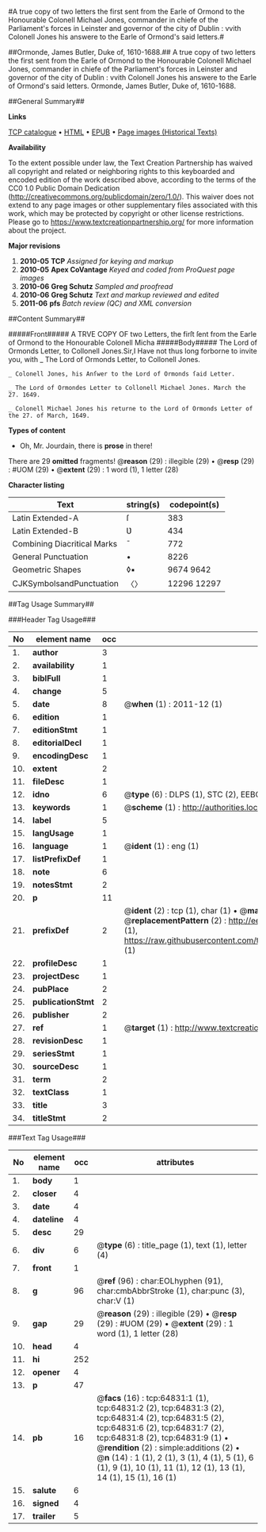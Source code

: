 #A true copy of two letters the first sent from the Earle of Ormond to the Honourable Colonell Michael Jones, commander in chiefe of the Parliament's forces in Leinster and governor of the city of Dublin : vvith Colonell Jones his answere to the Earle of Ormond's said letters.#

##Ormonde, James Butler, Duke of, 1610-1688.##
A true copy of two letters the first sent from the Earle of Ormond to the Honourable Colonell Michael Jones, commander in chiefe of the Parliament's forces in Leinster and governor of the city of Dublin : vvith Colonell Jones his answere to the Earle of Ormond's said letters.
Ormonde, James Butler, Duke of, 1610-1688.

##General Summary##

**Links**

[TCP catalogue](http://www.ota.ox.ac.uk/tcp/)  • 
[HTML](http://tei.it.ox.ac.uk/tcp/Texts-HTML/free/A53/A53445.html)  • 
[EPUB](http://tei.it.ox.ac.uk/tcp/Texts-EPUB/free/A53/A53445.epub) • 
[Page images (Historical Texts)](https://historicaltexts.jisc.ac.uk/eebo-12633432e)

**Availability**

To the extent possible under law, the Text Creation Partnership has waived all copyright and related or neighboring rights to this keyboarded and encoded edition of the work described above, according to the terms of the CC0 1.0 Public Domain Dedication (http://creativecommons.org/publicdomain/zero/1.0/). This waiver does not extend to any page images or other supplementary files associated with this work, which may be protected by copyright or other license restrictions. Please go to https://www.textcreationpartnership.org/ for more information about the project.

**Major revisions**

1. __2010-05__ __TCP__ *Assigned for keying and markup*
1. __2010-05__ __Apex CoVantage__ *Keyed and coded from ProQuest page images*
1. __2010-06__ __Greg Schutz__ *Sampled and proofread*
1. __2010-06__ __Greg Schutz__ *Text and markup reviewed and edited*
1. __2011-06__ __pfs__ *Batch review (QC) and XML conversion*

##Content Summary##

#####Front#####
A TRVE COPY OF two Letters, the firſt ſent from the Earle of Ormond to the Honourable Colonell Micha
#####Body#####
The Lord of Ormonds Letter, to Collonell Jones.Sir,I Have not thus long forborne to invite you, with
    _ The Lord of Ormonds Letter, to Collonell Jones.

    _ Colonell Jones, his Anſwer to the Lord of Ormonds ſaid Letter.

    _ The Lord of Ormondes Letter to Collonell Michael Jones. March the 27. 1649.

    _ Colonell Michael Jones his returne to the Lord of Ormonds Letter of the 27. of March, 1649.

**Types of content**

  * Oh, Mr. Jourdain, there is **prose** in there!

There are 29 **omitted** fragments! 
 @__reason__ (29) : illegible (29)  •  @__resp__ (29) : #UOM (29)  •  @__extent__ (29) : 1 word (1), 1 letter (28)

**Character listing**


|Text|string(s)|codepoint(s)|
|---|---|---|
|Latin Extended-A|ſ|383|
|Latin Extended-B|Ʋ|434|
|Combining             Diacritical Marks|̄|772|
|General Punctuation|•|8226|
|Geometric Shapes|◊▪|9674 9642|
|CJKSymbolsandPunctuation|〈〉|12296 12297|

##Tag Usage Summary##

###Header Tag Usage###

|No|element name|occ|attributes|
|---|---|---|---|
|1.|__author__|3||
|2.|__availability__|1||
|3.|__biblFull__|1||
|4.|__change__|5||
|5.|__date__|8| @__when__ (1) : 2011-12 (1)|
|6.|__edition__|1||
|7.|__editionStmt__|1||
|8.|__editorialDecl__|1||
|9.|__encodingDesc__|1||
|10.|__extent__|2||
|11.|__fileDesc__|1||
|12.|__idno__|6| @__type__ (6) : DLPS (1), STC (2), EEBO-CITATION (1), OCLC (1), VID (1)|
|13.|__keywords__|1| @__scheme__ (1) : http://authorities.loc.gov/ (1)|
|14.|__label__|5||
|15.|__langUsage__|1||
|16.|__language__|1| @__ident__ (1) : eng (1)|
|17.|__listPrefixDef__|1||
|18.|__note__|6||
|19.|__notesStmt__|2||
|20.|__p__|11||
|21.|__prefixDef__|2| @__ident__ (2) : tcp (1), char (1)  •  @__matchPattern__ (2) : ([0-9\-]+):([0-9IVX]+) (1), (.+) (1)  •  @__replacementPattern__ (2) : http://eebo.chadwyck.com/downloadtiff?vid=$1&page=$2 (1), https://raw.githubusercontent.com/textcreationpartnership/Texts/master/tcpchars.xml#$1 (1)|
|22.|__profileDesc__|1||
|23.|__projectDesc__|1||
|24.|__pubPlace__|2||
|25.|__publicationStmt__|2||
|26.|__publisher__|2||
|27.|__ref__|1| @__target__ (1) : http://www.textcreationpartnership.org/docs/. (1)|
|28.|__revisionDesc__|1||
|29.|__seriesStmt__|1||
|30.|__sourceDesc__|1||
|31.|__term__|2||
|32.|__textClass__|1||
|33.|__title__|3||
|34.|__titleStmt__|2||


###Text Tag Usage###

|No|element name|occ|attributes|
|---|---|---|---|
|1.|__body__|1||
|2.|__closer__|4||
|3.|__date__|4||
|4.|__dateline__|4||
|5.|__desc__|29||
|6.|__div__|6| @__type__ (6) : title_page (1), text (1), letter (4)|
|7.|__front__|1||
|8.|__g__|96| @__ref__ (96) : char:EOLhyphen (91), char:cmbAbbrStroke (1), char:punc (3), char:V (1)|
|9.|__gap__|29| @__reason__ (29) : illegible (29)  •  @__resp__ (29) : #UOM (29)  •  @__extent__ (29) : 1 word (1), 1 letter (28)|
|10.|__head__|4||
|11.|__hi__|252||
|12.|__opener__|4||
|13.|__p__|47||
|14.|__pb__|16| @__facs__ (16) : tcp:64831:1 (1), tcp:64831:2 (2), tcp:64831:3 (2), tcp:64831:4 (2), tcp:64831:5 (2), tcp:64831:6 (2), tcp:64831:7 (2), tcp:64831:8 (2), tcp:64831:9 (1)  •  @__rendition__ (2) : simple:additions (2)  •  @__n__ (14) : 1 (1), 2 (1), 3 (1), 4 (1), 5 (1), 6 (1), 9 (1), 10 (1), 11 (1), 12 (1), 13 (1), 14 (1), 15 (1), 16 (1)|
|15.|__salute__|6||
|16.|__signed__|4||
|17.|__trailer__|5||
